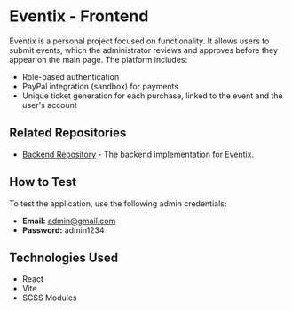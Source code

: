 # Eventix - Frontend

Eventix is a personal project focused on functionality. It allows users to submit events, which the administrator reviews and approves before they appear on the main page. The platform includes:

- Role-based authentication
- PayPal integration (sandbox) for payments
- Unique ticket generation for each purchase, linked to the event and the user's account

## Related Repositories

- [Backend Repository](https://github.com/yourusername/backend-eventix) - The backend implementation for Eventix.

## How to Test

To test the application, use the following admin credentials:

- **Email:** admin@gmail.com
- **Password:** admin1234

## Technologies Used

- React
- Vite
- SCSS Modules
